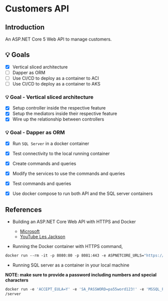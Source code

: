 # Customers API

## Introduction

An ASP.NET Core 5 Web API to manage customers.

## :bulb: Goals

- [x] Vertical sliced architecture
- [ ] Dapper as ORM
- [ ] Use CI/CD to deploy as a container to ACI
- [ ] Use CI/CD to deploy as a container to AKS

###  :bulb: Goal - Vertical sliced architecture

- [x] Setup controller inside the respective feature
- [x] Setup the mediators inside their respective feature
- [x] Wire up the relationship between controllers

###  :bulb: Goal - Dapper as ORM

- [x] Run `SQL Server` in a docker container
- [x] Test connectivity to the local running container
- [x] Create commands and queries
- [x] Modify the services to use the commands and queries
- [x] Test commands and queries
- [x] Use docker compose to run both API and the SQL server containers


## References

* Building an ASP.NET Core Web API with HTTPS and Docker

  * [Microsoft](https://github.com/dotnet/dotnet-docker/blob/main/samples/run-aspnetcore-https-development.md)
  * [YouTube Les Jackson](https://www.youtube.com/watch?v=lcaDDxJv260&list=PLpSmZmoBaROavSAfqx0k-c27i2m3P58oD)

* Running the Docker container with HTTPS command,

```dockerfile
docker run --rm -it -p 8080:80 -p 8081:443 -e ASPNETCORE_URLS="https://+;http://+" -e ASPNETCORE_HTTPS_PORT=8081 -e ASPNETCORE_ENVIRONMENT=Development -v $env:APPDATA\microsoft\UserSecrets\:/root/.microsoft/usersecrets -v $env:USERPROFILE\.aspnet\https:/root/.aspnet/https/ cheranga/customersapi:v1.0.0
```
* Running SQL server as a container in your local machine

**NOTE: make sure to provide a password including numbers and special characters**

```dockerfile
docker run -e 'ACCEPT_EULA=Y' -e 'SA_PASSWORD=pa55word123!' -e 'MSSQL_PID=Express' -p 1433:1433 --name sqlserver -d mcr.microsoft.com/mssql
/server
```
